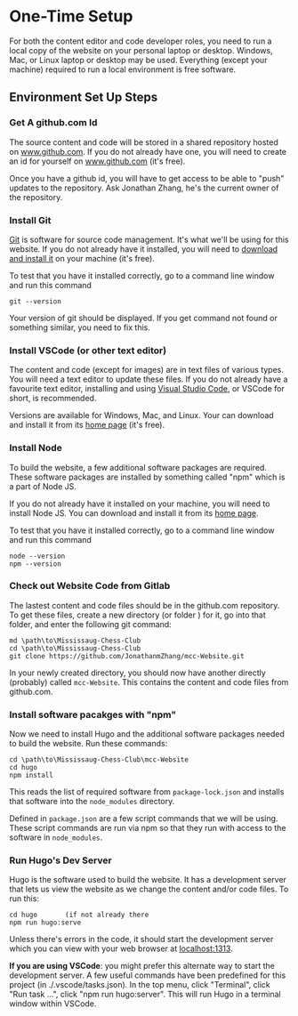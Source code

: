 # One-Time Setup

For both the content editor and code developer roles,
you need to run a local copy of the website on your
personal laptop or desktop.
Windows, Mac, or Linux laptop or desktop may be used.
Everything (except your machine) required to run a
local environment is free software.

## Environment Set Up Steps

### Get A github.com Id

The source content and code will be stored in a shared repository
hosted on www.github.com.  If you do not already have one, you will
need to create an id for yourself on www.github.com (it's free).

Once you have a github id, you will have to get access to be able
to "push" updates to the repository.  Ask Jonathan Zhang, he's the
current owner of the repository.

### Install Git

[Git](https://git-scm.com/) is software for source code
management.  It's what we'll be using for this website.
If you do not already have it installed, you will need to
[download and install it](https://git-scm.com/downloads)
on your machine (it's free).

To test that you have it installed correctly, go to a command line
window and run this command

    git --version

Your version of git should be displayed. If you get command not 
found or something similar, you need to fix this.

### Install VSCode (or other text editor)

The content and code (except for images) are in text files of
various types.  You will need a text editor to update these files.
If you do not already have a favourite text editor, installing and
using [Visual Studio Code](https://code.visualstudio.com/),
or VSCode for short, is recommended.

Versions are available for Windows, Mac, and Linux.
Your can download and install it from its
[home page](https://code.visualstudio.com/) (it's free).

### Install Node

To build the website, a few additional software packages are
required.  These software packages are installed by something
called "npm" which is a part of Node JS.

If you do not already have it installed on your machine,
you will need to install Node JS.  You can download and install it
from its [home page](https://nodejs.org/en/).

To test that you have it installed correctly, go to a command line
window and run this command

    node --version
    npm --version

### Check out Website Code from Gitlab

The lastest content and code files should be in the github.com repository.
To get these files, create a new directory (or folder ) for it,
go into that folder, and enter the following git command:

    md \path\to\Mississaug-Chess-Club
    cd \path\to\Mississaug-Chess-Club
    git clone https://github.com/JonathanmZhang/mcc-Website.git

In your newly created directory, you should now have another
directly (probably) called `mcc-Website`.  This contains the 
content and code files from github.com.

### Install software pacakges with "npm"

Now we need to install Hugo and the additional software packages
needed to build the website.  Run these commands:

    cd \path\to\Mississaug-Chess-Club\mcc-Website
    cd hugo
    npm install

This reads the list of required software from `package-lock.json`
and installs that software into the `node_modules` directory.

Defined in `package.json` are a few script commands that we
will be using.  These script commands are run via npm so that
they run with access to the software in `node_modules`.

### Run Hugo's Dev Server

Hugo is the software used to build the website.  It has a 
development server that lets us view the website as we change
the content and/or code files.  To run this:

    cd hugo       (if not already there
    npm run hugo:serve

Unless there's errors in the code, it should start the
development server which you can view with your web browser
at [localhost:1313](http://localhost:1313).

**If you are using VSCode**: you might prefer this alternate
way to start the development server.  A few useful commands
have been predefined for this project (in ./.vscode/tasks.json).
In the top menu, click "Terminal", click "Run task ...",
click "npm run hugo:server".  This will run Hugo in a terminal
window within VSCode.
